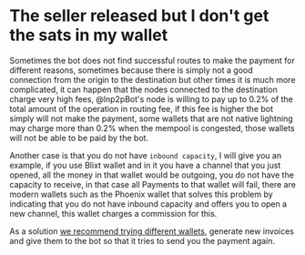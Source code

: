 # The seller released but I don't get the sats in my wallet

Sometimes the bot does not find successful routes to make the payment for different reasons, sometimes because there is simply not a good connection from the origin to the destination but other times it is much more complicated, it can happen that the nodes connected to the destination charge very high fees, @lnp2pBot's node is willing to pay up to 0.2% of the total amount of the operation in routing fee, if this fee is higher the bot simply will not make the payment, some wallets that are not native lightning may charge more than 0.2% when the mempool is congested, those wallets will not be able to be paid by the bot.

Another case is that you do not have `inbound capacity`, I will give you an example, if you use Blixt wallet and in it you have a channel that you just opened, all the money in that wallet would be outgoing, you do not have the capacity to receive, in that case all Payments to that wallet will fail, there are modern wallets such as the Phoenix wallet that solves this problem by indicating that you do not have inbound capacity and offers you to open a new channel, this wallet charges a commission for this.

As a solution [we recommend trying different wallets](./recommended-wallets.md), generate new invoices and give them to the bot so that it tries to send you the payment again.

